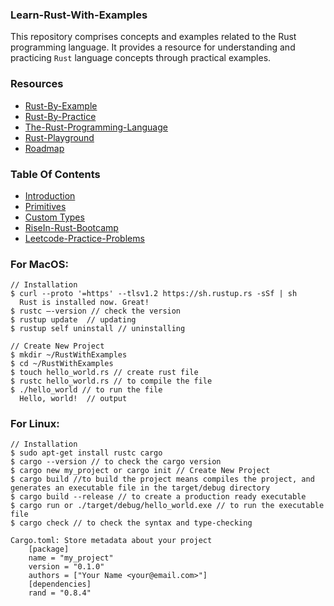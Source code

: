 ### Learn-Rust-With-Examples
This repository comprises concepts and examples related to the Rust programming language. It provides a resource for understanding and practicing `Rust` language concepts through practical examples.

### Resources 
- [Rust-By-Example](https://doc.rust-lang.org/rust-by-example/index.html)
- [Rust-By-Practice](https://practice.rs/why-exercise.html)
- [The-Rust-Programming-Language](https://doc.rust-lang.org/book/title-page.html)
- [Rust-Playground](https://play.rust-lang.org/?version=stable&mode=debug&edition=2021)
- [Roadmap](https://roadmap.sh/rust)

### Table Of Contents
- [Introduction](https://github.com/jitendragangwar123/Learn-Rust-With-Examples/tree/main/Introduction)
- [Primitives]()
- [Custom Types]()
- [RiseIn-Rust-Bootcamp](https://github.com/jitendragangwar123/Learn-Rust-With-Examples/tree/main/RiseIn-Rust-Bootcamp)
- [Leetcode-Practice-Problems](https://github.com/jitendragangwar123/Learn-Rust-With-Examples/tree/main/Leetcode-Practice-Problems)



  
### For MacOS:
```shell
// Installation
$ curl --proto '=https' --tlsv1.2 https://sh.rustup.rs -sSf | sh
  Rust is installed now. Great!
$ rustc –-version // check the version
$ rustup update  // updating 
$ rustup self uninstall // uninstalling

// Create New Project
$ mkdir ~/RustWithExamples
$ cd ~/RustWithExamples
$ touch hello_world.rs // create rust file
$ rustc hello_world.rs // to compile the file
$ ./hello_world // to run the file
  Hello, world!  // output
```

### For Linux:
```shell
// Installation
$ sudo apt-get install rustc cargo
$ cargo --version // to check the cargo version
$ cargo new my_project or cargo init // Create New Project
$ cargo build //to build the project means compiles the project, and generates an executable file in the target/debug directory
$ cargo build --release // to create a production ready executable
$ cargo run or ./target/debug/hello_world.exe // to run the executable file
$ cargo check // to check the syntax and type-checking

Cargo.toml: Store metadata about your project
    [package]
    name = "my_project"
    version = "0.1.0"
    authors = ["Your Name <your@email.com>"]
    [dependencies]
    rand = "0.8.4"
```
